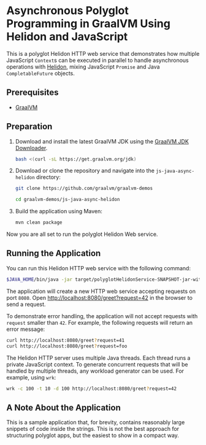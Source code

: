 # Asynchronous Polyglot Programming in GraalVM Using Helidon and JavaScript

This is a polyglot Helidon HTTP web service that demonstrates how multiple JavaScript `Context`s can be executed in parallel to handle asynchronous operations with [Helidon](https://helidon.io/), mixing JavaScript `Promise` and Java `CompletableFuture` objects.

## Prerequisites
* [GraalVM](http://graalvm.org)

## Preparation

1. Download and install the latest GraalVM JDK using the [GraalVM JDK Downloader](https://github.com/graalvm/graalvm-jdk-downloader). 
    ```bash
    bash <(curl -sL https://get.graalvm.org/jdk) 
    ```
    
2. Download or clone the repository and navigate into the `js-java-async-helidon` directory:
    ```bash
    git clone https://github.com/graalvm/graalvm-demos
    ```
    ```bash
    cd graalvm-demos/js-java-async-helidon
    ```

3. Build the application using Maven:
    ```bash
    mvn clean package
    ```

Now you are all set to run the polyglot Helidon Web service.

## Running the Application

You can run this Helidon HTTP web service with the following command:
```bash
$JAVA_HOME/bin/java -jar target/polyglotHelidonService-SNAPSHOT-jar-with-dependencies.jar
```

The application will create a new HTTP web service accepting requests on port `8080`.
Open [http://localhost:8080/greet?request=42](http://localhost:8080/greet?request=42) in the browser to send a request.

To demonstrate error handling, the application will not accept requests with `request` smaller than `42`.
For example, the following requests will return an error message:
```bash
curl http://localhost:8080/greet?request=41
curl http://localhost:8080/greet?request=foo
```

The Helidon HTTP server uses multiple Java threads.
Each thread runs a private JavaScript context.
To generate concurrent requests that will be handled by multiple threads, any workload generator can be used.
For example, using `wrk`:
```bash
wrk -c 100 -t 10 -d 100 http://localhost:8080/greet?request=42
```

## A Note About the Application

This is a sample application that, for brevity, contains reasonably large snippets of code inside the strings.
This is not the best approach for structuring polyglot apps, but the easiest to show in a compact way.
